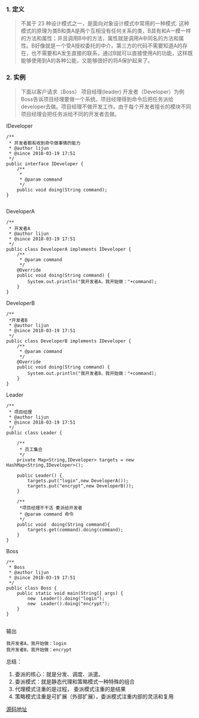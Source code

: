 ### 1. 定义
> 不属于 23 种设计模式之一，是面向对象设计模式中常用的一种模式.
这种模式的原理为类B和类A是两个互相没有任何关系的类，B具有和A一模一样的方法和属性；并且调用B中的方法，属性就是调用A中同名的方法和属性。B好像就是一个受A授权委托的中介。第三方的代码不需要知道A的存在，也不需要和A发生直接的联系，通过B就可以直接使用A的功能，这样既能够使用到A的各种公能，又能够很好的将A保护起来了。

### 2. 实例 
> 下面以客户请求（Boss）  项目经理(leader) 开发者（Developer）为例  Boss告诉项目经理要做一个系统。项目经理得到命令后把任务派给developer去做。项目经理不做开发工作。由于每个开发者擅长的模块不同项目经理会把任务派给不同的开发者去做。 

IDeveloper
```
/**
 * 开发者都有收到命令做事情的能力
 * @author lijun
 * @since 2018-03-19 17:51
 */
public interface IDeveloper {
    /**
     *
     * @param command
     */
    public void doing(String command);
}


```

DeveloperA

```
/**
 * 开发者A
 * @author lijun
 * @since 2018-03-19 17:51
 */
public class DeveloperA implements IDeveloper {
    /**
     * @param command
     */
    @Override
    public void doing(String command) {
        System.out.println("我开发者A，我开始做："+command);
    }
}
```


DeveloperB
```
/**
 *开发者B
 * @author lijun
 * @since 2018-03-19 17:51
 */
public class DeveloperB implements IDeveloper {
    /**
     * @param command
     */
    @Override
    public void doing(String command) {
        System.out.println("我开发者B，我开始做："+command);
    }
}

```

Leader

```
/**
 * 项目经理
 * @author lijun
 * @since 2018-03-19 17:51
 */
public class Leader {

    /**
     * 员工集合
     */
    private Map<String,IDeveloper> targets = new HashMap<String,IDeveloper>();

    public Leader() {
        targets.put("login",new DeveloperA());
        targets.put("encrypt",new DeveloperB());
    }

    /**
     *项目经理不干活 委派给开发者
     * @param command 命令
     */
    public void  doing(String command){
        targets.get(command).doing(command);
    }
}

```

Boss

```
/**
 * Boss
 * @author lijun
 * @since 2018-03-19 17:51
 */
public class Boss {
    public static void main(String[] args) {
        new  Leader().doing("login");
        new  Leader().doing("encrypt");
    }
}


```


输出
```
我开发者A，我开始做：login
我开发者B，我开始做：encrypt
```

总结：
1. 委派的核心：就是分发、调度、派遣。
2. 委派模式：就是静态代理和策略模式一种特殊的组合
3. 代理模式注重的是过程， 委派模式注重的是结果
4. 策略模式注重是可扩展（外部扩展），委派模式注重内部的灵活和复用

[源码地址](https://github.com/ljmomo/learn-pattern)